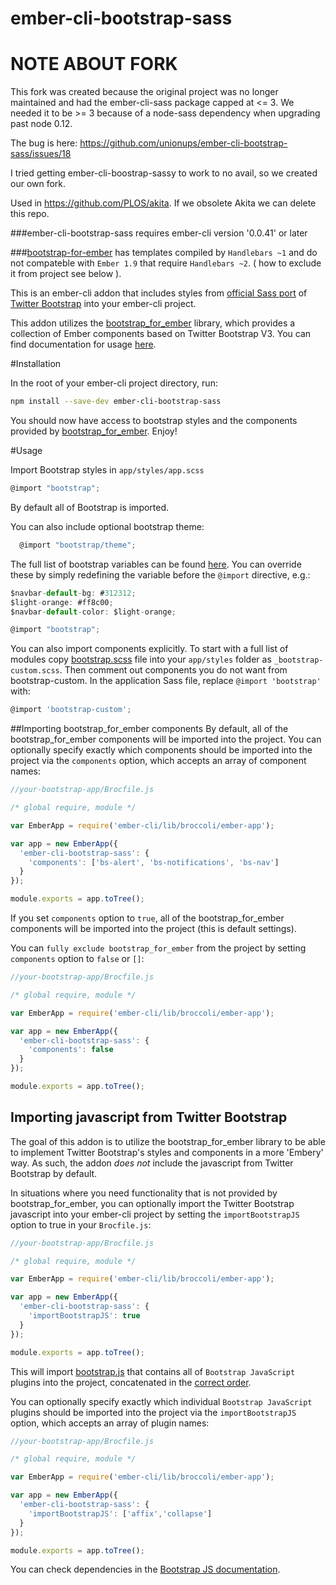 ember-cli-bootstrap-sass
========================

# NOTE ABOUT FORK

This fork was created because the original project was no longer maintained and had the ember-cli-sass package capped at <= 3. We needed it to be >= 3 because of a node-sass dependency when upgrading past node 0.12.

The bug is here:
https://github.com/unionups/ember-cli-bootstrap-sass/issues/18

I tried getting ember-cli-boostrap-sassy to work to no avail, so we created our own fork.

Used in https://github.com/PLOS/akita. If we obsolete Akita we can delete this repo.

###ember-cli-bootstrap-sass requires ember-cli version '0.0.41' or later

###[bootstrap-for-ember](https://github.com/ember-addons/bootstrap-for-ember) has templates compiled by `Handlebars ~1` and do not compateble with `Ember 1.9` that require `Handlebars ~2`. ( how to exclude it from project see below ).

This is an ember-cli addon that includes styles from [official Sass port](http://getbootstrap.com/css/#sass) of [Twitter Bootstrap](http://getbootstrap.com/) into your ember-cli project.

This addon utilizes the [bootstrap_for_ember](https://github.com/ember-addons/bootstrap-for-ember) library, which provides a collection of Ember components based on Twitter Bootstrap V3.
You can find documentation for usage [here](https://github.com/ember-addons/bootstrap-for-ember).

#Installation

In the root of your ember-cli project directory, run:
```bash
npm install --save-dev ember-cli-bootstrap-sass
```

You should now have access to bootstrap styles and the components
provided by [bootstrap_for_ember](https://github.com/ember-addons/bootstrap-for-ember). Enjoy!

#Usage

Import Bootstrap styles in `app/styles/app.scss`

```javascript
@import "bootstrap";
```

By default all of Bootstrap is imported.

You can also include optional bootstrap theme:

```javascript
  @import "bootstrap/theme";
```

The full list of bootstrap variables can be found [here](http://getbootstrap.com/customize/#less-variables). You can override these by simply redefining the variable before the `@import` directive, e.g.:

```javascript
$navbar-default-bg: #312312;
$light-orange: #ff8c00;
$navbar-default-color: $light-orange;

@import "bootstrap";
```

You can also import components explicitly. To start with a full list of modules copy [bootstrap.scss](https://github.com/twbs/bootstrap-sass/blob/master/assets/stylesheets/_bootstrap.scss) file into your `app/styles` folder as `_bootstrap-custom.scss`. Then comment out components you do not want from bootstrap-custom. In the application Sass file, replace `@import 'bootstrap'` with:

```javascript
@import 'bootstrap-custom';
```



##Importing bootstrap_for_ember components
By default, all of the bootstrap_for_ember components will be imported
into the project.  You can optionally specify exactly which components
should be imported into the project via the `components` option, which
accepts an array of component names:


```javascript
//your-bootstrap-app/Brocfile.js

/* global require, module */

var EmberApp = require('ember-cli/lib/broccoli/ember-app');

var app = new EmberApp({
  'ember-cli-bootstrap-sass': {
    'components': ['bs-alert', 'bs-notifications', 'bs-nav']
  }
});

module.exports = app.toTree();
```
If you set `components` option to `true`, all of the bootstrap_for_ember components will be imported
into the project (this is default settings).

You can `fully exclude bootstrap_for_ember` from the project by setting `components` option to `false` or `[]`:

```javascript
//your-bootstrap-app/Brocfile.js

/* global require, module */

var EmberApp = require('ember-cli/lib/broccoli/ember-app');

var app = new EmberApp({
  'ember-cli-bootstrap-sass': {
    'components': false
  }
});

module.exports = app.toTree();
```

## Importing javascript from Twitter Bootstrap
The goal of this addon is to utilize the bootstrap_for_ember library to
be able to implement Twitter Bootstrap's styles and components in a more
'Embery' way. As such, the addon *does not* include the javascript from
Twitter Bootstrap by default.

In situations where you need functionality that is not provided by
bootstrap_for_ember, you can optionally import the Twitter Bootstrap
javascript into your ember-cli project by setting the
`importBootstrapJS` option to true in your `Brocfile.js`:

```javascript
//your-bootstrap-app/Brocfile.js

/* global require, module */

var EmberApp = require('ember-cli/lib/broccoli/ember-app');

var app = new EmberApp({
  'ember-cli-bootstrap-sass': {
    'importBootstrapJS': true
  }
});

module.exports = app.toTree();
```
This will import [bootstrap.js](https://github.com/twbs/bootstrap-sass/blob/master/assets/javascripts/bootstrap.js) that contains all of `Bootstrap JavaScript` plugins into the project, concatenated in the [correct order](https://github.com/twbs/bootstrap-sass/blob/master/assets/javascripts/bootstrap-sprockets.js).

You can optionally specify exactly which individual `Bootstrap JavaScript` plugins should be imported into the project via the `importBootstrapJS` option, which accepts an array of plugin names:

```javascript
//your-bootstrap-app/Brocfile.js

/* global require, module */

var EmberApp = require('ember-cli/lib/broccoli/ember-app');

var app = new EmberApp({
  'ember-cli-bootstrap-sass': {
    'importBootstrapJS': ['affix','collapse']
  }
});

module.exports = app.toTree();
```

You can check dependencies in the [Bootstrap JS documentation](http://getbootstrap.com/javascript/#transitions).
